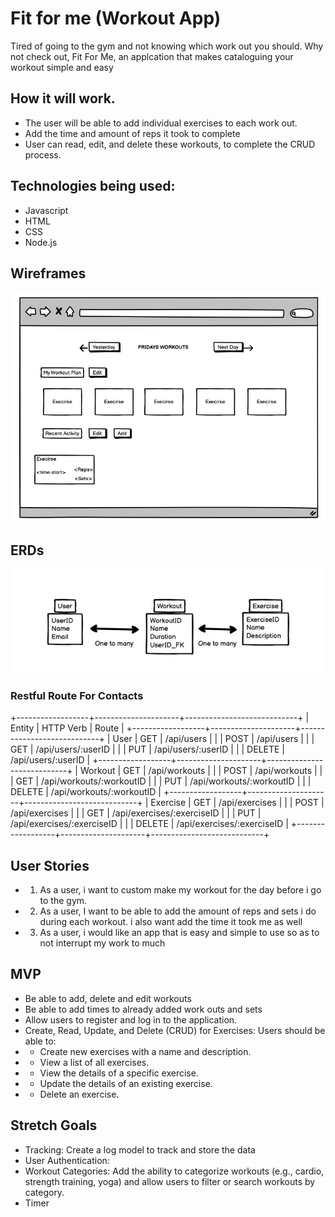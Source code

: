 # Fit for me (Workout App) 

Tired of going to the gym and not knowing which work out you should. Why not check out, Fit For Me, an applcation that makes cataloguing  your workout simple and easy

## How it will work.

* The user will be able to add individual exercises to each work out.
* Add the time and amount of reps it took to complete
* User can read, edit, and delete these workouts, to complete the CRUD process.

## Technologies being used:
* Javascript
* HTML
* CSS 
* Node.js

## Wireframes
![Wireframe](Wireframe.png)
## ERDs
![ERD](ERD2.jpeg)

### Restful Route For Contacts
+------------------+---------------------+----------------------------+
|      Entity      |      HTTP Verb      |       Route                |
+------------------+---------------------+----------------------------+
| User             | GET                 | /api/users                 |
|                  | POST                | /api/users                 | 
|                  | GET                 | /api/users/:userID         |
|                  | PUT                 | /api/users/:userID         |
|                  | DELETE              | /api/users/:userID         |
+------------------+---------------------+----------------------------+
| Workout          | GET                 | /api/workouts              |
|                  | POST                | /api/workouts              |
|                  | GET                 | /api/workouts/:workoutID   |
|                  | PUT                 | /api/workouts/:workoutID   |
|                  | DELETE              | /api/workouts/:workoutID   |
+------------------+---------------------+----------------------------+
| Exercise         | GET                 | /api/exercises             |
|                  | POST                | /api/exercises             |
|                  | GET                 | /api/exercises/:exerciseID |
|                  | PUT                 | /api/exercises/:exerciseID |
|                  | DELETE              | /api/exercises/:exerciseID |
+------------------+---------------------+----------------------------+



## User Stories
* 1. As a user, i want to custom make my workout for the day before i go to the gym.
* 2. As a user, I want to be able to add the amount of reps and sets i do during each workout. i also want add the time it took me as well
* 3. As a user, i would like an app that is easy and simple to use so as to not interrupt my work to much

##  MVP 
* Be able to add, delete and edit workouts 
* Be able to add times to already added work outs and sets
* Allow users to register and log in to the application.
* Create, Read, Update, and Delete (CRUD) for Exercises: Users should be able to:
* * Create new exercises with a name and description.
* * View a list of all exercises.
* * View the details of a specific exercise.
* * Update the details of an existing exercise.
* * Delete an exercise.

## Stretch Goals
* Tracking: Create a log model to track and store the data
* User Authentication:
* Workout Categories: Add the ability to categorize workouts (e.g., cardio, strength training, yoga) and allow users to filter or search workouts by category.
* Timer